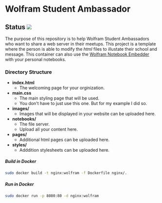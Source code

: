 # Wolfram Student Ambassador 

## Status ![](https://github.com/manguilar22/WolframStudentWeb/workflows/build-docker/badge.svg)

The purpose of this repository is to help Wolfram Student Ambassadors who want to share a web server in their meetups. This project is a template where the person is able to modify the *html* files to illustate their school and message. This container can also use the [Wolfram Notebook Embedder](https://reference.wolfram.com/language/WolframNotebookEmbedder/) with your personal notebooks. 


### Directory Structure

* **index.html**
	* The welcoming page for your orginization.  
* **main.css** 
	* The main styling page that will be used. 
	* You don't have to just use this one. But for my example I did so. 
* **images/** 
	* Images that will be displayed in your website can be uploaded here. 
* **notebooks/** 
	* The file server. 
	* Upload all your content here. 
* **pages/** 
	* Additional html pages can be uploaded here.
* **styles/**
	* Adddition stylesheets can be uploaded here.


##### Build in Docker 

```bash
sudo docker build -t nginx:wolfram -f Dockerfile nginx/. 
```

##### Run in Docker 

```bash
sudo docker run -p 8080:80 -d nginx:wolfram
```
